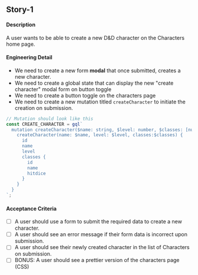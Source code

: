 ## Story-1

#### Description
A user wants to be able to create a new D&D character on the Characters home page.

#### Engineering Detail
* We need to create a new form **modal** that once submitted, creates a new character.
* We need to create a global state that can display the new "create character" modal form on button toggle
* We need to create a button toggle on the characters page
* We need to create a new mutation titled `createCharacter` to initiate the creation on submission.
```js
// Mutation should look like this
const CREATE_CHARACTER = gql`
  mutation createCharacter($name: string, $level: number, $classes: [number]) {
    createCharacter(name: $name, level: $level, classes:$classes) {
      id
      name
      level
      classes {
        id
        name
        hitdice
      }
    }
  }
`;
```

#### Acceptance Criteria

- [ ] A user should use a form to submit the required data to create a new character.
- [ ] A user should see an error message if their form data is incorrect upon submission.
- [ ] A user should see their newly created character in the list of Characters on submission.
- [ ] BONUS: A user should see a prettier version of the characters page (CSS)